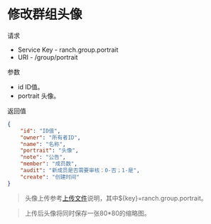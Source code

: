 # 修改群组头像

请求
- Service Key - ranch.group.portrait
- URI - /group/portrait

参数
- id ID值。
- portrait 头像。

返回值
```json
{
    "id": "ID值",
    "owner": "所有者ID",
    "name": "名称",
    "portrait": "头像",
    "note": "公告",
    "member": "成员数",
    "audit": "新成员是否需要审核：0-否；1-是",
    "create": "创建时间"
}
```

> 头像上传参考[上传文件](https://github.com/heisedebaise/tephra/blob/master/tephra-ctrl-http/doc/upload.md)说明，其中${key}=ranch.group.portrait。

> 上传后头像将同时保存一张80*80的缩略图。
